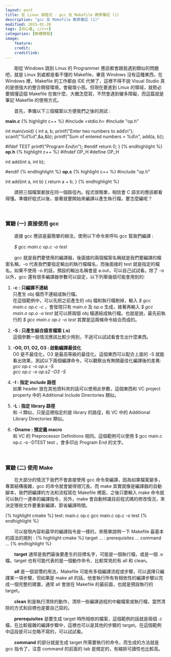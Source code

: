 ```yaml
---
layout: post
title: 在 Linux 寫程式 - gcc 及 Makefile 教學筆記 (1)
description: "gcc 及 Makefile 教學筆記 (1)"
modified: 2015-01-20
tags: [初心者, c/c++]
categories: [軟體開發]
image:
    feature: 
    credit: 
    creditlink: 
---
```


　　剛從 Windows 跳到 Linux 的 Programmer 應該都會跟我遇到類似的問題吧，就是 Linux 到處都是看不懂的 Makefile，畢竟 Windows 沒有這種東西，在 Windows 裡，Makefile 的工作都由 IDE 代勞了，這裡不得不說 Visual Studio 真的是很強大的整合開發環境，會寵壞小孩。但現在要進到 Linux 的領域，就勢必要搞懂這個 Makefile 在做什麼，大概怎麼寫，不然會遇到蠻多障礙，而這篇就是筆記 Makefile 的使用方式。

　　首先，準備以下三個檔案以方便我們之後的測試 :

**main.c**
{% highlight c++ %}
#include <stdio.h>
#include "op.h"

int main(void)
{
    int a, b;
    printf("Enter two numbers to add\n");
    scanf("%d%d",&a,&b);
    printf("Sum of entered numbers = %d\n", add(a, b));

#ifdef TEST
    printf("Program End\n");
#endif
    return 0;
}
{% endhighlight %}
**op.h**
{% highlight c++ %}
#ifndef OP_H
#define OP_H

int add(int a, int b);

#endif
{% endhighlight %}
**op.c**
{% highlight c++ %}
#include "op.h"

int add(int a, int b)
{
    return a + b;
}
{% endhighlight %}

　　請把三個檔案都放在同一個路徑內。程式很簡單，相信會 C 語言的應該都看得懂。準備好程式以後，接著就要開始來編譯以產生執行檔，要怎麼編呢？

　

### 實驗 (一) 直接使用 gcc

　　直接 gcc 應該是最簡單的辦法，使用以下命令來呼叫 gcc 幫我們編譯 :

　　*$ gcc main.c op.c -o test*

　　gcc 就是我們要使用的編譯器，後面接的兩個檔案名稱就是我們要編譯的檔案名稱，-o 代表我們要指定輸出的執行檔檔名，而後面接的 test 就是指定的檔名。如果不使用 -o 的話，預設的輸出名稱會是 a.out，可以自己試試看。除了 -o 以外，gcc 還有很多編譯器參數可以設定，以下列舉幾個可能會用到的:

1. **-c : 只編譯不連結**  
只產生 obj 檔而不連結成執行檔。  
在這個範例中，可以先把之前產生的 obj 檔和執行檔刪掉，輸入 *$ gcc main.c op.c -c* ，會發現只有 main.o 及 op.o 生成，接著再輸入 *$ gcc main.o op.o -o test* 就可以將兩個 obj 檔連結成執行檔。也就是說，最先前執行的 *$ gcc main.c op.c -o test* 其實是這兩條命令結合而成的。

2. **-S : 只產生組合語言檔案 (.s)**  
這個參數一般情況應該比較少用到，不過可以試試看會生出什麼東西。

3. **-O0, O1, O2, O3 : 啟動編譯最佳化**  
O0 是不最佳化，O3 是最高等級的最佳化。這個東西可以配合上面的 -S 就能看出效果，測試以下兩個編譯命令，可以觀察出有無開最佳化編譯後的差異:  
*gcc op.c -o op.s -S*  
*gcc op.c -o op.s2 -O3 -S*

4. **-I : 指定 include 路徑**  
如果 header 放在其他資料夾的話可以使用此參數，這個東西和 VC project property 中的 Additional Include Directories 類似。

5. **-L : 指定 library 路徑**  
和 -I 類似，只是這裡指定的是 library 的路徑，和 VC  中的 Additional Library Directories 類似。

6. **-Dname : 預定義 macro**  
和 VC 的 Preprocessor Definitions 相同。這個範例可以使用 $ gcc main.c op.c -o -DTEST test ，會多印出 Program End 的文字。

　

### 實驗 (二)  使用 Make

　　在大部分的情況下我們不會直接使用 gcc 命令來編譯，因為如果檔案變多，專案結構複雜，gcc 的命令就會變得很冗長。而 make 其實就像是編譯器的自動腳本，我們把編譯的方法和流程寫在 Makefile 裡面，之後只要輸入 make 命令就可以執行一連串的編譯指令，另外，make 會自動辨識目前程式碼的修改情況，來決定哪些文件要重新編譯，節省編譯時間。

{% highlight cmake %}
test: main.c op.c
	gcc main.c op.c -o test
{% endhighlight %}

　　可以發現內容和最早的編譯指令是一樣的，來簡單說明一下 Makefile 最基本的語法的規則 :
{% highlight cmake %}
target ... : prerequisites ...
	command
	...
{% endhighlight %}

　　**target** 通常是我們最後要產生的目標名字，可能是一個執行檔，或是一個 .o 檔。target 也有可能代表的是一個動作命令，比較常見的有 all 和 clean。

　　**all** 是一個習慣的用法，Makefile 可能有多個編譯流程或步驟，可以選擇只編譯某一項步驟，但如果是 make all 的話，他會執行所有有相依性的編譯步驟以完成一個完整的建置，通常 all 會放在 Makefile 的最前面，也就是預設執行的 target。

　　**clean** 則是執行清除的動作，清除一些編譯過程的中繼檔案或執行檔，當然清除的方式和目標也是要自己寫的。

　　**prerequisites** 是要生成 target 時所相依的檔案，這個範例的話就是兩個 .c 檔，在比較複雜的編譯步驟中，這裡也可以是其他的步驟的 target。在這個範例中這段是可以忽略不寫的，可以試試看。

　　**command** 的部分就是生成 target 所需要執行的命令，而生成的方法就是 gcc 指令了，注意 command 的前面的 tab 是規定的，有縮排可讀性也比較高。